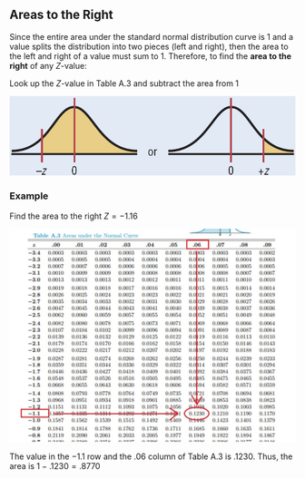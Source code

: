 ## Areas to the Right

Since the entire area under the standard normal distribution curve is 1 and a value splits the distribution into two pieces (left and right), then the area to the left and right of a value must sum to 1. Therefore, to find the **area to the right** of any $Z$-value:

Look up the $Z$-value in Table A.3 and subtract the area from 1

![](./Resources/area_to_the_right.png)

### Example

Find the area to the right $Z=-1.16$

![](./Resources/area_to_right_table_a3_example.jpeg)

The value in the $-1.1$ row and the $.06$ column of Table A.3 is .1230. 
Thus, the area is $1-.1230=.8770$
